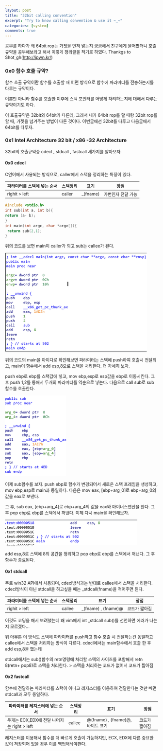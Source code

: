 ```yaml
---
layout: post
title: "32bit calling convention"
excerpt: "Try to know calling convention & use it ~_~"
categories: [system]
comments: true 
---
```


공부를 하다가 왜 64bit rop는 가젯을 먼저 넣는지 궁금해서 친구에게 물어봤더니 호출 규약을 공부해보라고 해서 이렇게 정리글을 적기로 하였다. Thankgs to Shot_gh(http://ipwn.kr/)

### 0x0 함수 호출 규약?

함수 호출 규약이란 함수를 호출할 때 어떤 방식으로 함수에 파라미터를 전송하는지를 다루는 규약이다. 

이뿐만 아니라 함수를 호출한 이후에 스택 포인터를 어떻게 처리하는지에 대해서 다루는 규약이기도 하다.

이 호출규약은 32bit와 64bit가 다른데, 그래서 내가 64bit rop를 할 때랑 32bit rop를 할 때, 가젯을 넘겨주는 방법이 다른 것이다.  이번글에선 32bit를 다루고 다음글에서 64bit를 다루자. 



### 0x1  Intel Architecture 32 bit / x86 -32 Architecture

32bit의 호출규약중 cdecl , stdcall , fastcall 세가지를 알아보자.

#### 0x0 cdecl

C언어에서 사용되는 방식으로, caller에서 스택을 정리하는 특징이 있다.

| 파라미터를 스택에 넣는 순서 | 스택정리 | 표기     | 장점               |
| --------------------------- | -------- | -------- | ------------------ |
| righit > left               | caller   | _(fname) | 가변인자 전달 가능 |

```c
#include <stdio.h>
int sub(int a, int b){
return (a- b);
}
int main(int argc, char *argv[]){
 return sub(2,1);
}
```

위의 코드를 보면 main이 caller가 되고 sub는 callee가 된다.  

![con1](/img/con1.png)

위의 코드의 main을 아이다로 확인해보면 파라미터는 스택에 push하여 호출시 전달되고, main이 함수에서 add esp,8으로 스택을 처리한다.  더 자세히 보자. 

push ebp로 ebp를 스택값에 넣고, mov ebp,esp로 esp값을 ebp로 이동시킨다.  그 후 push 1,2를 통해서 두개의 파라미터를 역순으로 넣는다. 다음으로 call sub로 sub함수를 호출한다. 

![con2](/img/con2.png)

이제 sub함수를 보자. push ebp로 함수가 변경되어서 새로운 스택 프레임을 생성하고, mov ebp,esp로 main과 동일하다. 다음은 mov eax, [ebp+arg_0]로 ebp+arg_0의 값을 eax로 보낸다. 

그 후, sub eax, [ebp+arg_4]로 ebp+arg_4의 값을 eax와 마이너스연산을 한다. 그 후 pop ebp로 ebp를 스택에서 꺼낸다.  이제 다시 main을 확인해보자.

![con3](/img/con3.png)

add esp,8로 스택에 8의 공간을 정리하고 pop ebp로 ebp를 스택에서 꺼낸다. 그 후 함수가 종료된다. 



#### 0x1 stdcall 

주로 win32 API에서 사용되며, cdecl방식과는 반대로 callee에서 스택을 처리한다. cdecl방식이 아닌 stdcall을 하고싶을 때는 _stdcall(fname)을 적어주면 된다.

| 파라미터를 스택에 넣는 순서 | 스택정리 | 표기                | 장점          |
| --------------------------- | -------- | ------------------- | ------------- |
| righit > left               | callee   | _(fname) , (fname)@ | 코드가 짧아짐 |

이것도 코딩을 해서 보려했는데 왜 vim에서 int _stdcall sub()를 선언하면 에러가 나는지 모르겠다... 

뭐 아무튼 이 방식도 스택에 파라미터를 push하고 함수 호출 시 전달하는건 동일하고 callee에서 스택을 처리하는 방식이 다르다. cdecl에서는 main함수에서 호출 한 후 add esp,8을 했는데 

stdcall에서는 sub()함수의 retn명령에 처리할 스택의 사이즈를 포함해서  retn 8(retn+ pop8)로 스택을 처리한다. > 스택을 처리하는 코드가 없어서 코드가 짧아짐

#### 0x2 fastcall

함수에 전달하는 파라미터를 스택이 아니고 레지스터를 이용하여 전달한다는 것만 빼면 stdcall과 모두 동일하다.

| 파라미터를 레지스터에 넣는 순서             | 스택정리 | 표기                            | 장점          |
| ------------------------------------------- | -------- | ------------------------------- | ------------- |
| 두개는 ECX,EDX에 전달 나머지는 right > left | callee   | @(fname) , (fname)@,바이트 표기 | 코드가 짧아짐 |

레지스터를 이용해서 함수를 더 빠르게 호출이 가능하지만, ECX, EDX에 다른 중요한 값이 저장되어 있을 경우 이를 백업해놔야한다. 
